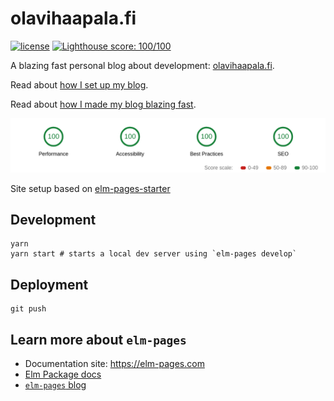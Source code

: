 # olavihaapala.fi

[![license](http://img.shields.io/badge/license-MIT-brightgreen.svg?style=flat)](https://github.com/olpeh/olpeh.github.io/blob/master/LICENSE)
[![Lighthouse score: 100/100](https://lighthouse-badge.appspot.com/?score=100)](https://github.com/olpeh/olpeh.github.io)

A blazing fast personal blog about development: [olavihaapala.fi](https://olavihaapala.fi).

Read about [how I set up my blog](https://olavihaapala.fi/2017/11/19/hello-world.html).

Read about [how I made my blog blazing fast](https://olavihaapala.fi/2019/02/19/how-i-made-my-blog-blazing-fast.html).

![4 times 100 in the lighthouse audit.](/images/blazing-fast/all-100.png)

Site setup based on [elm-pages-starter](github.com:dillonkearns/elm-pages-starter.git)

## Development

```
yarn
yarn start # starts a local dev server using `elm-pages develop`
```

## Deployment

```
git push
```

## Learn more about `elm-pages`

- Documentation site: https://elm-pages.com
- [Elm Package docs](https://package.elm-lang.org/packages/dillonkearns/elm-pages/latest/)
- [`elm-pages` blog](https://elm-pages.com/blog)
